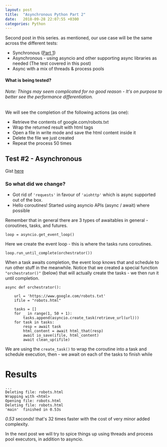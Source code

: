 ```yaml
---
layout: post
title:  "Asynchronous Python Part 2"
date:   2018-09-28 22:07:55 +0300
categories: Python
---
```


Second post in this series. as mentioned, our use case will be the same across the different tests:

* Synchronous ([Part 1](https://norbinsh.github.io/python/2018/09/28/asynchronous-python-part-1.html))
* Asynchronous - using asyncio and other supporting async libraries as needed (The test covered in this post) 
* Async with a mix of threads & process pools

#### What is being tested?
###### Note: Things may seem complicated for no good reason - It's on purpose to better see the performance differentiation.

We will see the completion of the following actions (as one):
* Retrieve the contents of google.com/robots.txt
* Wrap the returned result with html tags
* Open a file in write mode and save the html content inside it
* Delete the file we just created
* Repeat the process 50 times


## Test #2 - Asynchronous

Gist [here](https://gist.github.com/Norbinsh/02c398e9e1d6d0ce1a9031aefc0e6050)

### So what did we change?

* Got rid of `'requests'` in favour of  `'aiohttp'` which is async supported out of the box.
* Hello coroutines! Started using asyncio APIs (async / await) where possible 

Remember that in general there are 3 types of awaitables in general - coroutines, tasks, and futures.


```
loop = asyncio.get_event_loop()
```

Here we create the event loop - this is where the tasks runs coroutines.


```
loop.run_until_complete(orchestrator())
```

When a task awaits completion, the event loop knows that and schedule to run other stuff in the meanwhile.
Notice that we created a special function `"orchestrator()"` (below) that will actually create the tasks - we then run
it until completion.

```
async def orchestrator():

    url = 'https://www.google.com/robots.txt'
    ifile = "robots.html"

    tasks = []
    for _ in range(1, 50 + 1):
        tasks.append(asyncio.create_task(retrieve_url(url)))
    for task in tasks:
        resp = await task
        html_content = await html_that(resp)
        await io_save(ifile, html_content)
        await clean_up(ifile)
```

We are using the `create_task()` to wrap the coroutine into a task and schedule execution, then - we await on each of 
the tasks to finish while 

# Results
```
...
Deleting file: robots.html
Wrapping with <html>
Opening file: robots.html
Deleting file: robots.html
'main'  finished in 0.53s
```
*0.53* seconds! that's 32 times faster with the cost of very minor added complexity.

In the next post we will try to spice things up using threads and process pool executors, in addition to asyncio.
